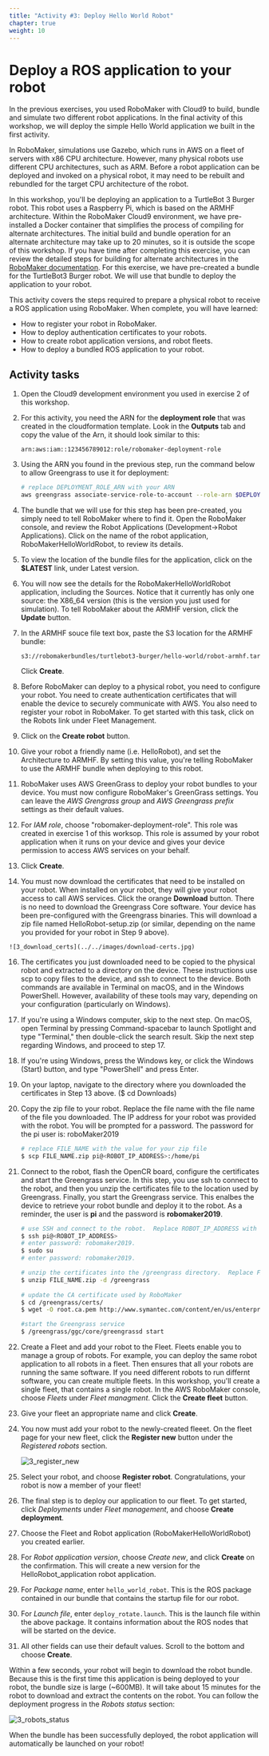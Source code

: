 ```yaml
---
title: "Activity #3: Deploy Hello World Robot"
chapter: true
weight: 10
---
```


# Deploy a ROS application to your robot

In the previous exercises, you used RoboMaker with Cloud9 to build, bundle and simulate two different robot applications. In the final activity of this workshop, we will deploy the simple Hello World application we built in the first activity. 

In RoboMaker, simulations use Gazebo, which runs in AWS on a fleet of servers with x86 CPU architecture.  However, many physical robots use different CPU architectures, such as ARM.  Before a robot application can be deployed and invoked on a physical robot, it may need to be rebuilt and rebundled for the target CPU architecture of the robot.

In this workshop, you'll be deploying an application to a TurtleBot 3 Burger robot.  This robot uses a Raspberry Pi, which is based on the ARMHF architecture.  Within the RoboMaker Cloud9 environment, we have pre-installed a Docker container that simplifies the process of compiling for alternate architectures.  The initial build and bundle operation for an alternate architecture may take up to 20 minutes, so it is outside the scope of this workshop.  If you have time after completing this exercise, you can review the detailed steps for building for alternate architectures in the [RoboMaker documentation](https://docs.aws.amazon.com/robomaker/latest/dg/gs-deploy.html).  For this exercise, we have pre-created a bundle for the TurtleBot3 Burger robot.  We will use that bundle to deploy the application to your robot.

This activity covers the steps required to prepare a physical robot to receive a ROS application using RoboMaker. When complete, you will have learned:

* How to register your robot in RoboMaker.
* How to deploy authentication certificates to your robots.
* How to create robot application versions, and robot fleets.
* How to deploy a bundled ROS application to your robot.

## Activity tasks

1. Open the Cloud9 development environment you used in exercise 2 of this workshop.

2.  For this activity, you need the ARN for the **deployment role** that was created in the cloudformation template.  Look in the **Outputs** tab and copy the value of the Arn, it should look similar to this:

    ```text
    arn:aws:iam::123456789012:role/robomaker-deployment-role
    ```
   
3. Using the ARN you found in the previous step, run the command below to allow Greengrass to use it for deployment:
   
    ```bash
    # replace DEPLOYMENT_ROLE_ARN with your ARN
    aws greengrass associate-service-role-to-account --role-arn $DEPLOYMENT_ROLE_ARN
    ```

6. The bundle that we will use for this step has been pre-created, you simply need to tell RoboMaker where to find it.  Open the RoboMaker console, and review the Robot Applications (Development->Robot Applications).  Click on the name of the robot application, RoboMakerHelloWorldRobot, to review its details.

7. To view the location of the bundle files for the application, click on the **$LATEST** link, under Latest version.

6. You will now see the details for the RoboMakerHelloWorldRobot application, including the Sources.  Notice that it currently has only one source:  the X86_64 version (this is the version you just used for simulation).  To tell RoboMaker about the ARMHF version, click the **Update** button.

8. In the ARMHF souce file text box, paste the S3 location for the ARMHF bundle:

    ```text
    s3://robomakerbundles/turtlebot3-burger/hello-world/robot-armhf.tar
    ```

    Click **Create**.
   
9. Before RoboMaker can deploy to a physical robot, you need to configure your robot.  You need to create authentication certificates that will enable the device to securely communicate with AWS.  You also need to register your robot in RoboMaker.  To get started with this task, click on the Robots link under Fleet Management.

10. Click on the **Create robot** button.

11. Give your robot a friendly name (i.e. HelloRobot), and set the Architecture to ARMHF.  By setting this value, you're telling RoboMaker to use the ARMHF bundle when deploying to this robot.

12. RoboMaker uses AWS GreenGrass to deploy your robot bundles to your device.  You must now configure RoboMaker's GreenGrass settings.  You can leave the *AWS Grengrass group* and *AWS Greengrass prefix* settings as their default values.  

13.  For *IAM role*, choose "robomaker-deployment-role".  This role was created in exercise 1 of this worksop.  This role is assumed by your robot application when it runs on your device and gives your device permission to access AWS services on your behalf.

14.  Click **Create**.

15.  You must now download the certificates that need to be installed on your robot.  When installed on your robot, they will give your robot access to call AWS services.  Click the orange **Download** button.  There is no need to download the Greengrass Core software.  Your device has been pre-configured with the Greengrass binaries.  This will download a zip file named HelloRobot-setup.zip (or similar, depending on the name you provided for your robot in Step 9 above).

    ![3_download_certs](../../images/download-certs.jpg)

16.  The certificates you just downloaded need to be copied to the physical robot and extracted to a directory on the device.  These instructions use scp to copy files to the device, and ssh to connect to the device.  Both commands are available in Terminal on macOS, and in the Windows PowerShell.  However, availability of these tools may vary, depending on your configuration (particularly on Windows).

17. If you're using a Windows computer, skip to the next step.  On macOS, open Terminal by pressing Command-spacebar to launch Spotlight and type "Terminal," then double-click the search result.  Skip the next step regarding Windows, and proceed to step 17.

18. If you're using Windows, press the Windows key, or click the Windows (Start) button, and type "PowerShell" and press Enter.

19. On your laptop, navigate to the directory where you downloaded the certificates in Step 13 above. ($ cd Downloads)

20. Copy the zip file to your robot.  Replace the file name with the file name of the file you downloaded.  The IP address for your robot was provided with the robot.  You will be prompted for a password.  The password for the pi user is: roboMaker2019
   
    ```bash
    # replace FILE_NAME with the value for your zip file
    $ scp FILE_NAME.zip pi@<ROBOT_IP_ADDRESS>:/home/pi 
    ```

21. Connect to the robot, flash the OpenCR board, configure the certificates and start the Greengrass service.  In this step, you use ssh to connect to the robot, and then you unzip the certificates file to the location used by Greengrass.  Finally, you start the Greengrass service.  This enalbes the device to retrieve your robot bundle and deploy it to the robot. As a reminder, the user is **pi** and the password is **robomaker2019**.
   
    ```bash
    # use SSH and connect to the robot.  Replace ROBOT_IP_ADDRESS with the IP address for your device.
    $ ssh pi@<ROBOT_IP_ADDRESS>
    # enter password: robomaker2019.
    $ sudo su
    # enter password: robomaker2019.

    # unzip the certificates into the /greengrass directory.  Replace FILE_NAME with file you copied earlier.
    $ unzip FILE_NAME.zip -d /greengrass
   
    # update the CA certificate used by RoboMaker
    $ cd /greengrass/certs/
    $ wget -O root.ca.pem http://www.symantec.com/content/en/us/enterprise/verisign/roots/VeriSign-Class%203-Public-Primary-Certification-Authority-G5.pem

    #start the Greengrass service
    $ /greengrass/ggc/core/greengrassd start
    ```

22. Create a Fleet and add your robot to the Fleet.  Fleets enable you to manage a group of robots.  For example, you can deploy the same robot application to all robots in a fleet.  Then ensures that all your robots are running the same software.  If you need different robots to run differnt software, you can create multiple fleets.  In this workshop, you'll create a single fleet, that contains a single robot.  In the AWS RoboMaker console, choose *Fleets* under *Fleet managment*.  Click the **Create fleet** button. 

23. Give your fleet an appropriate name and click **Create**.

24. You now must add your robot to the newly-created fleeet.  On the fleet page for your new fleet, click the **Register new** button under the *Registered robots* section.

    ![3_register_new](../../images/register_new.jpg)

25. Select your robot, and choose **Register robot**.  Congratulations, your robot is now a member of your fleet!

26. The final step is to deploy our application to our fleet.  To get started, click *Deployments* under *Fleet management*, and choose **Create deployment**.  

27. Choose the Fleet and Robot application (RoboMakerHelloWorldRobot) you created earlier.  

28. For *Robot application version*, choose *Create new*, and click **Create** on the confirmation.  This will create a new version for the HelloRobot_application robot application.

29. For *Package name*, enter `hello_world_robot`.  This is the ROS package contained in our bundle that contains the startup file for our robot.

30. For *Launch file*, enter `deploy_rotate.launch`.  This is the launch file within the above package.  It contains information about the ROS nodes that will be started on the device.

31. All other fields can use their default values.  Scroll to the bottom and choose **Create**.
   
Within a few seconds, your robot will begin to download the robot bundle.  Because this is the first time this application is being deployed to your robot, the bundle size is large (~600MB).  It will take about 15 minutes for the robot to download and extract the contents on the robot.  You can follow the deployment progress in the *Robots status* section:

![3_robots_status](../../images/robots-status.png)

When the bundle has been successfully deployed, the robot application will automatically be launched on your robot!




